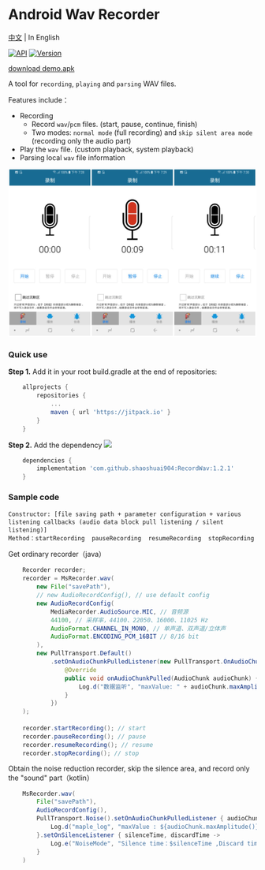 ﻿# Android Wav Recorder

[中文](/README.md) | In English

[![API](https://img.shields.io/badge/API-14%2B-green.svg?style=flat)](https://android-arsenal.com/api?level=14)
[![Version](https://jitpack.io/v/shaoshuai904/RecordWav.svg)](https://jitpack.io/#shaoshuai904/RecordWav)

[download demo.apk](/screens/app_v1.2.1.apk?raw=true)

A tool for `recording`, `playing` and `parsing` WAV files.

Features include：

- Recording
    - Record `wav`/`pcm` files. (start, pause, continue, finish)
    - Two modes: `normal mode` (full recording) and `skip silent area mode` (recording only the audio part)
- Play the `wav` file. (custom playback, system playback)
- Parsing local `wav` file information

![show_recorder](/screens/show_02.png)

### Quick use

**Step 1.** Add it in your root build.gradle at the end of repositories:

```groovy 
    allprojects {
        repositories {
            ...
            maven { url 'https://jitpack.io' }
        }
    }
```

**Step 2.** Add the dependency
[![](https://jitpack.io/v/shaoshuai904/RecordWav.svg)](https://jitpack.io/#shaoshuai904/RecordWav)

```groovy 
    dependencies {
        implementation 'com.github.shaoshuai904:RecordWav:1.2.1'
    }
```

### Sample code

    Constructor: [file saving path + parameter configuration + various listening callbacks (audio data block pull listening / silent listening)]
	Method：startRecording  pauseRecording  resumeRecording  stopRecording

Get ordinary recorder（java）

```java 
    Recorder recorder;
    recorder = MsRecorder.wav(
        new File("savePath"),
        // new AudioRecordConfig(), // use default config
        new AudioRecordConfig(
            MediaRecorder.AudioSource.MIC, // 音频源
            44100, // 采样率，44100、22050、16000、11025 Hz
            AudioFormat.CHANNEL_IN_MONO, // 单声道、双声道/立体声
            AudioFormat.ENCODING_PCM_16BIT // 8/16 bit
        ),
        new PullTransport.Default()
            .setOnAudioChunkPulledListener(new PullTransport.OnAudioChunkPulledListener() {
                @Override
                public void onAudioChunkPulled(AudioChunk audioChunk) {
                    Log.d("数据监听", "maxValue: " + audioChunk.maxAmplitude());
                }
            })
    );

    recorder.startRecording(); // start
    recorder.pauseRecording(); // pause
    recorder.resumeRecording(); // resume
    recorder.stopRecording(); // stop
```

Obtain the noise reduction recorder, skip the silence area, and record only the "sound" part（kotlin）

```java 
    MsRecorder.wav(
        File("savePath"),
        AudioRecordConfig(),
        PullTransport.Noise().setOnAudioChunkPulledListener { audioChunk ->
            Log.d("maple_log", "maxValue : ${audioChunk.maxAmplitude()} ")
        }.setOnSilenceListener { silenceTime, discardTime ->
            Log.e("NoiseMode", "Silence time：$silenceTime ,Discard time：$discardTime")
        }
    )
```




